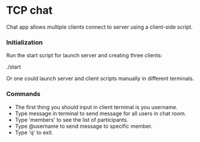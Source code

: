 # TCP chat
Chat app allows multiple clients connect to server using a client-side 
script.

### Initialization
Run the start script for launch server and creating three clients:

./start

Or one could launch server and client scripts manually in different terminals.

### Commands
* The first thing you should input in client terminal is you username.
* Type message in terminal to send message for all users in chat room.
* Type 'members' to see the list of participants.
* Type @username to send message to specific member.
* Type 'q' to exit.
